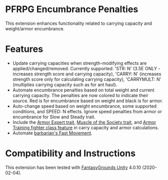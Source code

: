 # PFRPG Encumbrance Penalties
This extension enhances functionality related to carrying capacity and weight/armor encumbrance.

# Features
* Update carrying capacities when strength-modifying effects are applied/changed/removed. Currently supported: 'STR: N' (3.5E ONLY - increases strength score and carrying capacity), 'CARRY: N' (increases strength score only for calculating carrying capacity), 'CARRYMULT: N' (multiplies carrying capacity such as for ant haul).
* Automate encumbrance penalties based on total weight and current carrying capacity. The penalties are now colored to indicate their source. Red is for encumbrance based on weight and black is for armor.
* Auto-change speed based on weight encumbrance, some supported conditions, and SPEED: N effects. Ignore speed penalties from armor or encumbrance for Slow and Steady trait.
* Include the [Armor Expert trait](https://www.d20pfsrd.com/traits/combat-traits/armor-expert/), [Muscle of the Society trait](https://www.d20pfsrd.com/traits/combat-traits/muscle-of-the-society/), and [Armor Training fighter class feature](https://www.d20pfsrd.com/classes/Core-Classes/Fighter/#Armor_Training_Ex) in carry capacity and armor calculations.
* Automate [barbarian's Fast Movement](https://www.aonprd.com/ClassDisplay.aspx?ItemName=Barbarian).

# Compatibility and Instructions
This extension has been tested with [FantasyGrounds Unity](https://www.fantasygrounds.com/home/FantasyGroundsUnity.php) 4.0.10 (2020-02-04).
